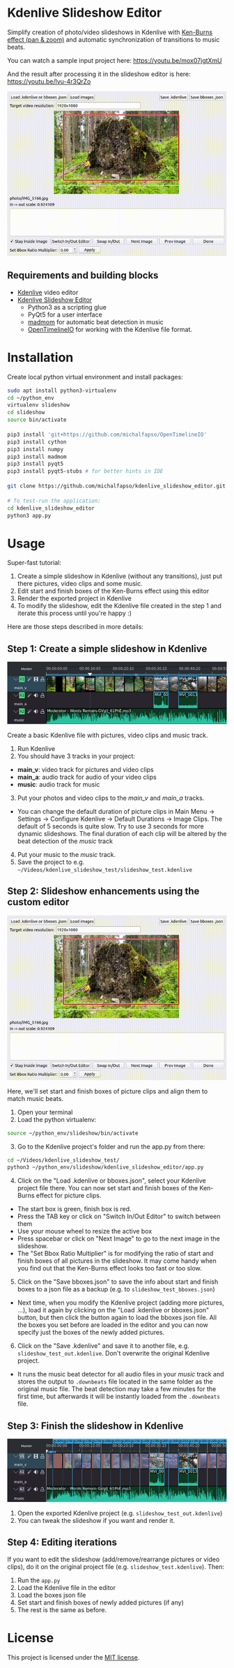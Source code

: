 # Kdenlive Slideshow Editor

Simplify creation of photo/video slideshows in Kdenlive with [Ken-Burns effect (pan & zoom)](https://en.wikipedia.org/wiki/Ken_Burns_effect) and automatic synchronization of transitions to music beats.

You can watch a sample input project here: https://youtu.be/mox07jgtXmU

And the result after processing it in the slideshow editor is here: https://youtu.be/lvu-4r3QrZo

![screenshoot](./doc/slideshow_editor.gif)

## Requirements and building blocks

- [Kdenlive](https://www.kdenlive.org) video editor
- [Kdenlive Slideshow Editor](https://github.com/michalfapso/kdenlive_slideshow_editor)
  - Python3 as a scripting glue
  - PyQt5 for a user interface
  - [madmom](https://github.com/CPJKU/madmom) for automatic beat detection in music
  - [OpenTimelineIO](https://github.com/michalfapso/OpenTimelineIO) for working with the Kdenlive file format.

# Installation
Create local python virtual environment and install packages:
```sh
sudo apt install python3-virtualenv
cd ~/python_env
virtualenv slideshow
cd slideshow
source bin/activate

pip3 install 'git+https://github.com/michalfapso/OpenTimelineIO'
pip3 install cython
pip3 install numpy
pip3 install madmom
pip3 install pyqt5
pip3 install pyqt5-stubs # for better hints in IDE

git clone https://github.com/michalfapso/kdenlive_slideshow_editor.git

# To test-run the application:
cd kdenlive_slideshow_editor
python3 app.py
```

# Usage

Super-fast tutorial:
1. Create a simple slideshow in Kdenlive (without any transitions), just put there pictures, video clips and some music.
2. Edit start and finish boxes of the Ken-Burns effect using this editor
3. Render the exported project in Kdenlive
4. To modify the slideshow, edit the Kdenlive file created in the step 1 and iterate this process until you're happy :)

Here are those steps described in more details:

## Step 1: Create a simple slideshow in Kdenlive

![Kdenlive timeline - simple](./doc/timeline_simple.jpg)

Create a basic Kdenlive file with pictures, video clips and music track.

1. Run Kdenlive
2. You should have 3 tracks in your project:<br/>
  - **main_v**: video track for pictures and video clips<br/>
  - **main_a**: audio track for audio of your video clips<br/>
  - **music**: audio track for music<br/>
3. Put your photos and video clips to the *main_v* and *main_a* tracks.
  - You can change the default duration of picture clips in Main Menu -> Settings -> Configure Kdenlive -> Default Durations -> Image Clips. The default of 5 seconds is quite slow. Try to use 3 seconds for more dynamic slideshows. The final duration of each clip will be altered by the beat detection of the *music* track
4. Put your music to the *music* track.
5. Save the project to e.g. `~/Videos/kdenlive_slideshow_test/slideshow_test.kdenlive`

## Step 2: Slideshow enhancements using the custom editor

![screenshoot](./doc/slideshow_editor.gif)

Here, we'll set start and finish boxes of picture clips and align them to match music beats.

1. Open your terminal
2. Load the python virtualenv:
  ```sh
  source ~/python_env/slideshow/bin/activate
  ```
3. Go to the Kdenlive project's folder and run the app.py from there:
  ```sh
  cd ~/Videos/kdenlive_slideshow_test/
  python3 ~/python_env/slideshow/kdenlive_slideshow_editor/app.py
  ```
4. Click on the "Load .kdenlive or bboxes.json", select your Kdenlive project file there. You can now set start and finish boxes of the Ken-Burns effect for picture clips.
  - The start box is green, finish box is red.
  - Press the TAB key or click on "Switch In/Out Editor" to switch between them
  - Use your mouse wheel to resize the active box
  - Press spacebar or click on "Next Image" to go to the next image in the slideshow.
  - The "Set Bbox Ratio Multiplier" is for modifying the ratio of start and finish boxes of all pictures in the slideshow. It may come handy when you find out that the Ken-Burns effect looks too fast or too slow.
5. Click on the "Save bboxes.json" to save the info about start and finish boxes to a json file as a backup (e.g. to `slideshow_test_bboxes.json`)
  - Next time, when you modify the Kdenlive project (adding more pictures, ...), load it again by clicking on the "Load .kdenlive or bboxes.json" button, but then click the button again to load the bboxes json file. All the boxes you set before are loaded in the editor and you can now specify just the boxes of the newly added pictures.
6. Click on the "Save .kdenlive" and save it to another file, e.g. `slideshow_test_out.kdenlive`. Don't overwrite the original Kdenlive project.
  - It runs the music beat detector for all audio files in your *music* track and stores the output to `.downbeats` file located in the same folder as the original music file. The beat detection may take a few minutes for the first time, but afterwards it will be instantly loaded from the `.downbeats` file.

## Step 3: Finish the slideshow in Kdenlive

![Kdenlive timeline - exported from the slideshow editor](./doc/timeline_slideshow.jpg)

1. Open the exported Kdenlive project (e.g. `slideshow_test_out.kdenlive`)
2. You can tweak the slideshow if you want and render it.

## Step 4: Editing iterations

If you want to edit the slideshow (add/remove/rearrange pictures or video clips), do it on the original project file (e.g. `slideshow_test.kdenlive`). Then:

1. Run the `app.py`
1. Load the Kdenlive file in the editor
2. Load the boxes json file
3. Set start and finish boxes of newly added pictures (if any)
4. The rest is the same as before.

# License
This project is licensed under the [MIT license](LICENSE.md).
